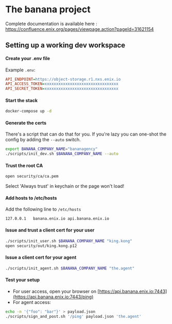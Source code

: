 # The banana project

Complete documentation is available here :
https://confluence.enix.org/pages/viewpage.action?pageId=31621154


## Setting up a working dev workspace

#### Create your .env file

Example `.env`:

```ini
API_ENDPOINT=https://object-storage.r1.nxs.enix.io
API_ACCESS_TOKEN=xxxxxxxxxxxxxxxxxxxxxxxxxxxxxxxx
API_SECRET_TOKEN=xxxxxxxxxxxxxxxxxxxxxxxxxxxxxxxx
```

#### Start the stack

```bash
docker-compose up -d
```

#### Generate the certs

There's a script that can do that for you. If you're lazy you can one-shot the config by adding the `--auto` switch.

```bash
export BANANA_COMPANY_NAME="bananagency"
./scripts/init_dev.sh $BANANA_COMPANY_NAME --auto
```

#### Trust the root CA

```bash
open security/ca/ca.pem
```

Select 'Always trust' in keychain or the page won't load!

#### Add hosts to /etc/hosts

Add the following line to `/etc/hosts`

```
127.0.0.1	banana.enix.io api.banana.enix.io
```

#### Issue and trust a client cert for your user

```bash
./scripts/init_user.sh $BANANA_COMPANY_NAME "king.kong"
open security/out/king.kong.p12
```

#### Issue a client cert for your agent

```bash
./scripts/init_agent.sh $BANANA_COMPANY_NAME "the.agent"
```

#### Test your setup

- For user access, open your browser on [https://api.banana.enix.io:7443](https://api.banana.enix.io:7443/ping)
- For agent access:

```bash
echo -n '{"foo": "bar"}' > payload.json
./scripts/sign_and_post.sh '/ping' payload.json 'the.agent'
```
